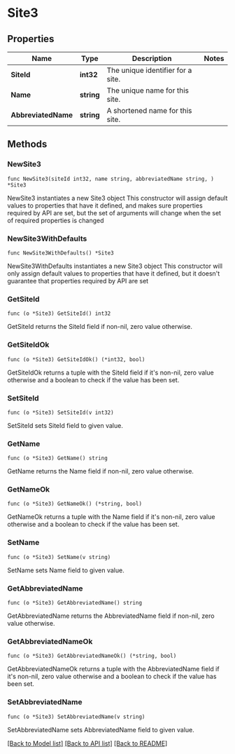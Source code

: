 # Site3

## Properties

Name | Type | Description | Notes
------------ | ------------- | ------------- | -------------
**SiteId** | **int32** | The unique identifier for a site. | 
**Name** | **string** | The unique name for this site. | 
**AbbreviatedName** | **string** | A shortened name for this site. | 

## Methods

### NewSite3

`func NewSite3(siteId int32, name string, abbreviatedName string, ) *Site3`

NewSite3 instantiates a new Site3 object
This constructor will assign default values to properties that have it defined,
and makes sure properties required by API are set, but the set of arguments
will change when the set of required properties is changed

### NewSite3WithDefaults

`func NewSite3WithDefaults() *Site3`

NewSite3WithDefaults instantiates a new Site3 object
This constructor will only assign default values to properties that have it defined,
but it doesn't guarantee that properties required by API are set

### GetSiteId

`func (o *Site3) GetSiteId() int32`

GetSiteId returns the SiteId field if non-nil, zero value otherwise.

### GetSiteIdOk

`func (o *Site3) GetSiteIdOk() (*int32, bool)`

GetSiteIdOk returns a tuple with the SiteId field if it's non-nil, zero value otherwise
and a boolean to check if the value has been set.

### SetSiteId

`func (o *Site3) SetSiteId(v int32)`

SetSiteId sets SiteId field to given value.


### GetName

`func (o *Site3) GetName() string`

GetName returns the Name field if non-nil, zero value otherwise.

### GetNameOk

`func (o *Site3) GetNameOk() (*string, bool)`

GetNameOk returns a tuple with the Name field if it's non-nil, zero value otherwise
and a boolean to check if the value has been set.

### SetName

`func (o *Site3) SetName(v string)`

SetName sets Name field to given value.


### GetAbbreviatedName

`func (o *Site3) GetAbbreviatedName() string`

GetAbbreviatedName returns the AbbreviatedName field if non-nil, zero value otherwise.

### GetAbbreviatedNameOk

`func (o *Site3) GetAbbreviatedNameOk() (*string, bool)`

GetAbbreviatedNameOk returns a tuple with the AbbreviatedName field if it's non-nil, zero value otherwise
and a boolean to check if the value has been set.

### SetAbbreviatedName

`func (o *Site3) SetAbbreviatedName(v string)`

SetAbbreviatedName sets AbbreviatedName field to given value.



[[Back to Model list]](../README.md#documentation-for-models) [[Back to API list]](../README.md#documentation-for-api-endpoints) [[Back to README]](../README.md)


